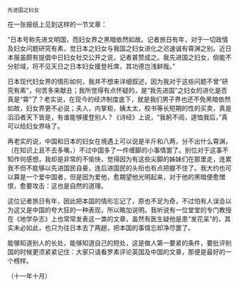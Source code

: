     先进国之妇女 

   在一张报纸上见到这样的一节文章：

   “日本号称先进文明国，而妇女界之黑暗依然如故。记者旅日有年，对于一切政情及妇女问题研究有素，觉日本之妇女与我国之妇女进化之迟速诚有霄渊之别。近日本报虽颇有提倡中日妇女社交公开之说，记者甚赞成之。我先进国之妇女，倘能不分轸域，将不见天日之日本妇女援登衽席，其功德岂浅鲜哉。”

   日本现代妇女界的情形如何，我并不想来详细叙述，因为我对于这些问题不曾“研究有素”，何苦多来献丑；我所觉得有点怀疑的，是“我先进国”之妇女的进化是否真是“霄”了？老实说，在现今的经济制度底下，就是我们男子界也还不免黑暗依然如故，妇女界更不必说；夫人，内掌柜，姨太太，校书等长短期的性的买卖，真是滔滔者天下皆是，有谁能够援登别人？《诗经》上说，“我躬不阅，遑恤我后，”真可以给妇女界咏了。

   再老实的说，中国和日本的妇女在境遇上可以说是半斤和八两，分不出什么霄渊，（在知识上且不去多嘴，）不过中国多了一件缠脚的小事情罢了。别位对于这事不知作何感想，我却是非常的不愉快，觉得因为有这些尖脚的姊妹们在那里走，连累我不但不能够以先进国民自豪，连后进国民的头衔也有点把握不住了。我大约也可以算是一个爱中国者，但是因为爱他，愈期望他光明起来，对于他的黑暗便愈憎恨，愈要攻击：这也是自然的道理。

   这位记者旅日有年，因此把本国的情形忘记了，原也不足为奇，不过怕有人误会以为这又是中国的夸大狂的一种表现，所以略加说明。我听说有一位堂堂的专门教授在《地学杂志》上也常常发表这一类的文章，虽然有医生疑他是患“发花呆”的，其实未必如此，也只为往日本去了两趟，把本国的事情忘却净尽罢了。

   能够知道别人的长处，能够知道自己的短处，这是做人第一要紧的条件，要批评别国的时候更须紧紧记住：大家只请看罗素评论英国及中国的文章，那便是最好的一个榜样。

   （十一年十月）

